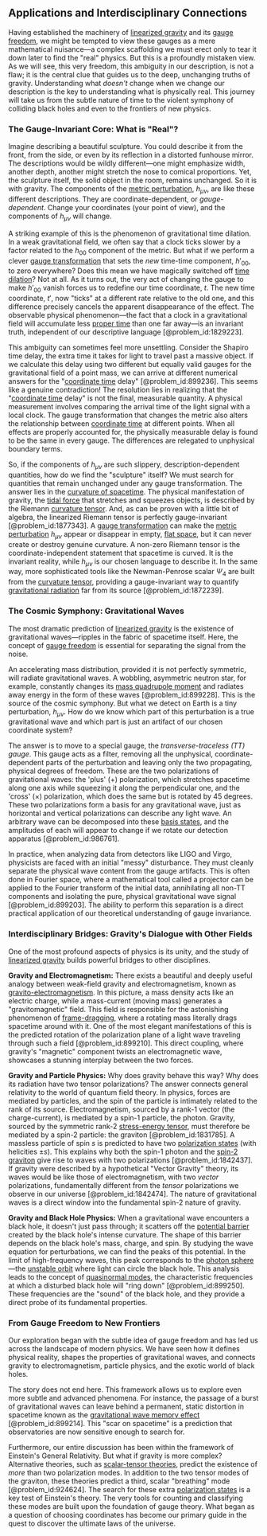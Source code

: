 ## Applications and Interdisciplinary Connections

Having established the machinery of [linearized gravity](@article_id:158765) and its [gauge freedom](@article_id:159997), we might be tempted to view these gauges as a mere mathematical nuisance—a complex scaffolding we must erect only to tear it down later to find the "real" physics. But this is a profoundly mistaken view. As we will see, this very freedom, this ambiguity in our description, is not a flaw; it is the central clue that guides us to the deep, unchanging truths of gravity. Understanding what *doesn't* change when we change our description is the key to understanding what is physically real. This journey will take us from the subtle nature of time to the violent symphony of colliding black holes and even to the frontiers of new physics.

### The Gauge-Invariant Core: What is "Real"?

Imagine describing a beautiful sculpture. You could describe it from the front, from the side, or even by its reflection in a distorted funhouse mirror. The descriptions would be wildly different—one might emphasize width, another depth, another might stretch the nose to comical proportions. Yet, the sculpture itself, the solid object in the room, remains unchanged. So it is with gravity. The components of the [metric perturbation](@article_id:157404), $h_{\mu\nu}$, are like these different descriptions. They are coordinate-dependent, or *gauge-dependent*. Change your coordinates (your point of view), and the components of $h_{\mu\nu}$ will change.

A striking example of this is the phenomenon of gravitational time dilation. In a weak gravitational field, we often say that a clock ticks slower by a factor related to the $h_{00}$ component of the metric. But what if we perform a clever [gauge transformation](@article_id:140827) that sets the *new* time-time component, $h'_{00}$, to zero everywhere? Does this mean we have magically switched off [time dilation](@article_id:157383)? Not at all. As it turns out, the very act of changing the gauge to make $h'_{00}$ vanish forces us to redefine our time coordinate, $t$. The new time coordinate, $t'$, now "ticks" at a different rate relative to the old one, and this difference precisely cancels the apparent disappearance of the effect. The observable physical phenomenon—the fact that a clock in a gravitational field will accumulate less [proper time](@article_id:191630) than one far away—is an invariant truth, independent of our descriptive language [@problem_id:1829223].

This ambiguity can sometimes feel more unsettling. Consider the Shapiro time delay, the extra time it takes for light to travel past a massive object. If we calculate this delay using two different but equally valid gauges for the gravitational field of a point mass, we can arrive at different numerical answers for the "[coordinate time](@article_id:263226) delay" [@problem_id:899236]. This seems like a genuine contradiction! The resolution lies in realizing that the "[coordinate time](@article_id:263226) delay" is not the final, measurable quantity. A physical measurement involves comparing the arrival time of the light signal with a local clock. The gauge transformation that changes the metric also alters the relationship between [coordinate time](@article_id:263226) at different points. When all effects are properly accounted for, the physically measurable delay is found to be the same in every gauge. The differences are relegated to unphysical boundary terms.

So, if the components of $h_{\mu\nu}$ are such slippery, description-dependent quantities, how do we find the "sculpture" itself? We must search for quantities that remain unchanged under any gauge transformation. The answer lies in the [curvature of spacetime](@article_id:188986). The physical manifestation of gravity, the [tidal force](@article_id:195896) that stretches and squeezes objects, is described by the Riemann [curvature tensor](@article_id:180889). And, as can be proven with a little bit of algebra, the linearized Riemann tensor is perfectly gauge-invariant [@problem_id:1877343]. A [gauge transformation](@article_id:140827) can make the [metric perturbation](@article_id:157404) $h_{\mu\nu}$ appear or disappear in empty, [flat space](@article_id:204124), but it can never create or destroy genuine curvature. A non-zero Riemann tensor is the coordinate-independent statement that spacetime is curved. It is the invariant reality, while $h_{\mu\nu}$ is our chosen language to describe it. In the same way, more sophisticated tools like the Newman-Penrose scalar $\Psi_4$ are built from the [curvature tensor](@article_id:180889), providing a gauge-invariant way to quantify [gravitational radiation](@article_id:265530) far from its source [@problem_id:1872239].

### The Cosmic Symphony: Gravitational Waves

The most dramatic prediction of [linearized gravity](@article_id:158765) is the existence of gravitational waves—ripples in the fabric of spacetime itself. Here, the concept of [gauge freedom](@article_id:159997) is essential for separating the signal from the noise.

An accelerating mass distribution, provided it is not perfectly symmetric, will radiate gravitational waves. A wobbling, asymmetric neutron star, for example, constantly changes its [mass quadrupole moment](@article_id:158167) and radiates away energy in the form of these waves [@problem_id:899228]. This is the source of the cosmic symphony. But what we detect on Earth is a tiny perturbation, $h_{\mu\nu}$. How do we know which part of this perturbation is a true gravitational wave and which part is just an artifact of our chosen coordinate system?

The answer is to move to a special gauge, the *transverse-traceless (TT) gauge*. This gauge acts as a filter, removing all the unphysical, coordinate-dependent parts of the perturbation and leaving only the two propagating, physical degrees of freedom. These are the two polarizations of gravitational waves: the 'plus' ($+$) polarization, which stretches spacetime along one axis while squeezing it along the perpendicular one, and the 'cross' ($\times$) polarization, which does the same but is rotated by 45 degrees. These two polarizations form a basis for any gravitational wave, just as horizontal and vertical polarizations can describe any light wave. An arbitrary wave can be decomposed into these [basis states](@article_id:151969), and the amplitudes of each will appear to change if we rotate our detection apparatus [@problem_id:986761].

In practice, when analyzing data from detectors like LIGO and Virgo, physicists are faced with an initial "messy" disturbance. They must cleanly separate the physical wave content from the gauge artifacts. This is often done in Fourier space, where a mathematical tool called a projector can be applied to the Fourier transform of the initial data, annihilating all non-TT components and isolating the pure, physical gravitational wave signal [@problem_id:899203]. The ability to perform this separation is a direct practical application of our theoretical understanding of gauge invariance.

### Interdisciplinary Bridges: Gravity's Dialogue with Other Fields

One of the most profound aspects of physics is its unity, and the study of [linearized gravity](@article_id:158765) builds powerful bridges to other disciplines.

**Gravity and Electromagnetism:** There exists a beautiful and deeply useful analogy between weak-field gravity and electromagnetism, known as [gravito-electromagnetism](@article_id:203350). In this picture, a mass density acts like an electric charge, while a mass-current (moving mass) generates a "gravitomagnetic" field. This field is responsible for the astonishing phenomenon of [frame-dragging](@article_id:159698), where a rotating mass literally drags spacetime around with it. One of the most elegant manifestations of this is the predicted rotation of the polarization plane of a light wave traveling through such a field [@problem_id:899210]. This direct coupling, where gravity's "magnetic" component twists an electromagnetic wave, showcases a stunning interplay between the two forces.

**Gravity and Particle Physics:** Why does gravity behave this way? Why does its radiation have two tensor polarizations? The answer connects general relativity to the world of quantum field theory. In physics, forces are mediated by particles, and the spin of the particle is intimately related to the rank of its source. Electromagnetism, sourced by a rank-1 vector (the charge-current), is mediated by a spin-1 particle, the photon. Gravity, sourced by the symmetric rank-2 [stress-energy tensor](@article_id:146050), must therefore be mediated by a spin-2 particle: the graviton [@problem_id:1831785]. A massless particle of spin $s$ is predicted to have two [polarization states](@article_id:174636) (with helicities $\pm s$). This explains why both the spin-1 photon and the [spin-2 graviton](@article_id:274970) give rise to waves with two polarizations [@problem_id:1842437]. If gravity were described by a hypothetical "Vector Gravity" theory, its waves would be like those of electromagnetism, with two *vector* polarizations, fundamentally different from the *tensor* polarizations we observe in our universe [@problem_id:1842474]. The nature of gravitational waves is a direct window into the fundamental spin-2 nature of gravity.

**Gravity and Black Hole Physics:** When a gravitational wave encounters a black hole, it doesn't just pass through; it scatters off the [potential barrier](@article_id:147101) created by the black hole's intense curvature. The shape of this barrier depends on the black hole's mass, charge, and spin. By studying the wave equation for perturbations, we can find the peaks of this potential. In the limit of high-frequency waves, this peak corresponds to the [photon sphere](@article_id:158948)—the [unstable orbit](@article_id:262180) where light can circle the black hole. This analysis leads to the concept of [quasinormal modes](@article_id:264044), the characteristic frequencies at which a disturbed black hole will "ring down" [@problem_id:899250]. These frequencies are the "sound" of the black hole, and they provide a direct probe of its fundamental properties.

### From Gauge Freedom to New Frontiers

Our exploration began with the subtle idea of gauge freedom and has led us across the landscape of modern physics. We have seen how it defines physical reality, shapes the properties of gravitational waves, and connects gravity to electromagnetism, particle physics, and the exotic world of black holes.

The story does not end here. This framework allows us to explore even more subtle and advanced phenomena. For instance, the passage of a burst of gravitational waves can leave behind a permanent, static distortion in spacetime known as the [gravitational wave memory effect](@article_id:160770) [@problem_id:899214]. This "scar on spacetime" is a prediction that observatories are now sensitive enough to search for.

Furthermore, our entire discussion has been within the framework of Einstein's General Relativity. But what if gravity is more complex? Alternative theories, such as [scalar-tensor theories](@article_id:200096), predict the existence of *more* than two polarization modes. In addition to the two tensor modes of the graviton, these theories predict a third, scalar "breathing" mode [@problem_id:924624]. The search for these extra [polarization states](@article_id:174636) is a key test of Einstein's theory. The very tools for counting and classifying these modes are built upon the foundation of gauge theory. What began as a question of choosing coordinates has become our primary guide in the quest to discover the ultimate laws of the universe.